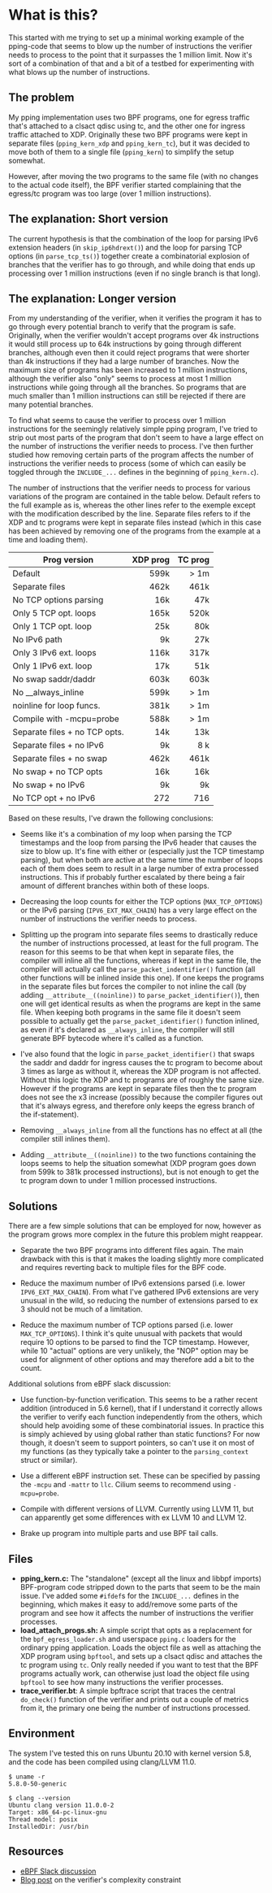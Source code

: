 # What is this?
This started with me trying to set up a minimal working example of the
pping-code that seems to blow up the number of instructions the
verifier needs to process to the point that it surpasses the 1 million
limit. Now it's sort of a combination of that and a bit of a testbed
for experimenting with what blows up the number of instructions.

## The problem
My pping implementation uses two BPF programs, one for egress traffic
that's attached to a clsact qdisc using tc, and the other one for
ingress traffic attached to XDP. Originally these two BPF programs
were kept in separate files (`pping_kern_xdp` and `pping_kern_tc`),
but it was decided to move both of them to a single file
(`pping_kern`) to simplify the setup somewhat.

However, after moving the two programs to the same file (with no
changes to the actual code itself), the BPF verifier started
complaining that the egress/tc program was too large (over 1 million
instructions).

## The explanation: Short version
The current hypothesis is that the combination of the loop for parsing
IPv6 extension headers (in `skip_ip6hdrext()`) and the loop for
parsing TCP options (in `parse_tcp_ts()`) together create a
combinatorial explosion of branches that the verifier has to go
through, and while doing that ends up processing over 1 million
instructions (even if no single branch is that long).

## The explanation: Longer version
From my understanding of the verifier, when it verifies the program it
has to go through every potential branch to verify that the program is
safe. Originally, when the verifier wouldn't accept programs over 4k
instructions it would still process up to 64k instructions by going
through different branches, although even then it could reject
programs that were shorter than 4k instructions if they had a large
number of branches. Now the maximum size of programs has been
increased to 1 million instructions, although the verifier also "only"
seems to process at most 1 million instructions while going through
all the branches. So programs that are much smaller than 1 million
instructions can still be rejected if there are many potential
branches.

To find what seems to cause the verifier to process over 1 million
instructions for the seemingly relatively simple pping program, I've tried
to strip out most parts of the program that don't seem to have a large
effect on the number of instructions the verifier needs to
process. I've then further studied how removing certain parts of the
program affects the number of instructions the verifier needs to
process (some of which can easily be toggled through the `INCLUDE_...`
defines in the beginning of `pping_kern.c`).

The number of instructions that the verifier needs to process for
various variations of the program are contained in the table
below. Default refers to the full example as is, whereas the other
lines refer to the exemple except with the modification described by
the line. Separate files refers to if the XDP and tc programs were
kept in separate files instead (which in this case has been achieved
by removing one of the programs from the example at a time and loading
them).

| Prog version                  | XDP prog | TC prog |
|-------------------------------|---------:|--------:|
| Default                       |     599k |    > 1m |
| Separate files                |     462k |    461k |
| No TCP options parsing        |      16k |     47k |
| Only 5 TCP opt. loops         |     165k |    520k |
| Only 1 TCP opt. loop          |      25k |     80k |
| No IPv6 path                  |       9k |     27k |
| Only 3 IPv6 ext. loops        |     116k |    317k |
| Only 1 IPv6 ext. loop         |      17k |     51k |
| No swap saddr/daddr           |     603k |    603k |
| No \__always_inline           |     599k |    > 1m |
| noinline for loop funcs.      |     381k |    > 1m |
| Compile with -mcpu=probe      |     588k |    > 1m |
| Separate files + no TCP opts. |      14k |     13k |
| Separate files + no IPv6      |       9k |     8 k |
| Separate files + no swap      |     462k |    461k |
| No swap + no TCP opts         |      16k |     16k |
| No swap + no IPv6             |       9k |      9k |
| No TCP opt + no IPv6          |      272 |     716 |

Based on these results, I've drawn the following conclusions:

- Seems like it's a combination of my loop when parsing the TCP
  timestamps and the loop from parsing the IPv6 header that causes the
  size to blow up. It's fine with either or (especially just the TCP
  timestamp parsing), but when both are active at the same time the
  number of loops each of them does seem to result in a large number of
  extra processed instructions. This if probably further escalated by
  there being a fair amount of different branches within both of these
  loops.

- Decreasing the loop counts for either the TCP options
  (`MAX_TCP_OPTIONS`) or the IPv6 parsing (`IPV6_EXT_MAX_CHAIN`) has a
  very large effect on the number of instructions the verifier needs
  to process.

- Splitting up the program into separate files seems to drastically
  reduce the number of instructions processed, at least for the full
  program. The reason for this seems to be that when kept in separate
  files, the compiler will inline all the functions, whereas if kept
  in the same file, the compiler will actually call the
  `parse_packet_indentifier()` function (all other functions will be
  inlined inside this one). If one keeps the programs in the separate
  files but forces the compiler to not inline the call (by adding
  `__attribute__((noinline))` to `parse_packet_identifier()`), then
  one will get identical results as when the programs are kept in the
  same file. When keeping both programs in the same file it doesn't
  seem possible to actually get the `parse_packet_identifier()`
  function inlined, as even if it's declared as `__always_inline`, the
  compiler will still generate BPF bytecode where it's called as a
  function.

- I've also found that the logic in `parse_packet_identifier()` that
  swaps the saddr and daddr for ingress causes the tc program to
  become about 3 times as large as without it, whereas the XDP program
  is not affected. Without this logic the XDP and tc programs are of
  roughly the same size. However if the programs are kept in separate
  files then the tc program does not see the x3 increase (possibly
  because the compiler figures out that it's always egress, and
  therefore only keeps the egress branch of the if-statement).
  
- Removing `__always_inline` from all the functions has no effect at
  all (the compiler still inlines them).

- Adding `__attribute__((noinline))` to the two functions containing
  the loops seems to help the situation somewhat (XDP program goes
  down from 599k to 381k processed instructions), but is not enough to
  get the tc program down to under 1 million processed instructions.

## Solutions
There are a few simple solutions that can be employed for now, however
as the program grows more complex in the future this problem might
reappear.

- Separate the two BPF programs into different files again. The main
  drawback with this is that it makes the loading slightly more
  complicated and requires reverting back to multiple files for the
  BPF code.

- Reduce the maximum number of IPv6 extensions parsed (i.e. lower
  `IPV6_EXT_MAX_CHAIN`). From what I've gathered IPv6 extensions are
  very unusual in the wild, so reducing the number of extensions
  parsed to ex 3 should not be much of a limitation.

- Reduce the maximum number of TCP options parsed (i.e. lower
  `MAX_TCP_OPTIONS`). I think it's quite unusual with packets that
  would require 10 options to be parsed to find the TCP
  timestamp. However, while 10 "actual" options are very unlikely, the
  "NOP" option may be used for alignment of other options and may
  therefore add a bit to the count.

Additional solutions from eBPF slack discussion:
- Use function-by-function verification. This seems to be a rather
  recent addition (introduced in 5.6 kernel), that if I understand it
  correctly allows the verifier to verify each function independently
  from the others, which should help avoiding some of these
  combinatorial issues. In practice this is simply achieved by using
  global rather than static functions? For now though, it doesn't seem
  to support pointers, so can't use it on most of my functions (as
  they typically take a pointer to the `parsing_context` struct or
  similar).

- Use a different eBPF instruction set. These can be specified by
  passing the `-mcpu` and `-mattr` to `llc`. Cilium seems to recommend
  using `-mcpu=probe`.

- Compile with different versions of LLVM. Currently using LLVM 11,
  but can apparently get some differences with ex LLVM 10 and LLVM 12.

- Brake up program into multiple parts and use BPF tail calls.

## Files
- **pping_kern.c:** The "standalone" (except all the linux and libbpf
  imports) BPF-program code stripped down to the parts that seem to be
  the main issue. I've added some `#ifdef`s for the `INCLUDE_...`
  defines in the beginning, which makes it easy to add/remove some
  parts of the program and see how it affects the number of
  instructions the verifier processes.
- **load_attach_progs.sh:** A simple script that opts as a replacement
  for the `bpf_egress_loader.sh` and userspace `pping.c` loaders for
  the ordinary pping application. Loads the object file as well as
  attaching the XDP program using `bpftool`, and sets up a clsact
  qdisc and attaches the tc program using `tc`. Only really needed if
  you want to test that the BPF programs actually work, can otherwise
  just load the object file using `bpftool` to see how many
  instructions the verifier processes.
- **trace_verifier.bt**: A simple bpftrace script that traces the
  central `do_check()` function of the verifier and prints out a
  couple of metrics from it, the primary one being the number of
  instructions processed.

## Environment
The system I've tested this on runs Ubuntu 20.10 with kernel version
5.8, and the code has been compiled using clang/LLVM 11.0.

```
$ uname -r
5.8.0-50-generic

$ clang --version
Ubuntu clang version 11.0.0-2
Target: x86_64-pc-linux-gnu
Thread model: posix
InstalledDir: /usr/bin
```

## Resources

- [eBPF Slack discussion](https://cilium.slack.com/archives/C4XCTGYEM/p1619101486386100)
- [Blog post](https://pchaigno.github.io/ebpf/2021/04/12/bmc-accelerating-memcached-using-bpf-and-xdp.html#bpfs-complexity-constraint) on the verifier's complexity constraint
